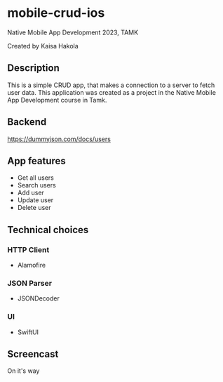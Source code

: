 # mobile-crud-ios
Native Mobile App Development 2023, TAMK

Created by Kaisa Hakola

## Description
This is a simple CRUD app, that makes a connection to a server to fetch user data. This application was created as a project in the Native Mobile App Development course in Tamk.

## Backend

https://dummyjson.com/docs/users

## App features
- Get all users
- Search users
- Add user
- Update user
- Delete user

## Technical choices

### HTTP Client
- Alamofire

### JSON Parser
- JSONDecoder

### UI
- SwiftUI

## Screencast
On it's way
